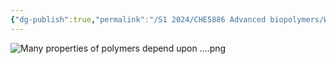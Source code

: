 ```yaml
---
{"dg-publish":true,"permalink":"/S1 2024/CHE5886 Advanced biopolymers/WHY/","dgPassFrontmatter":true}
---
```



![Many properties of polymers depend upon ….png](/img/user/S1%202024/screenshot/Many%20properties%20of%20polymers%20depend%20upon%20%E2%80%A6.png)